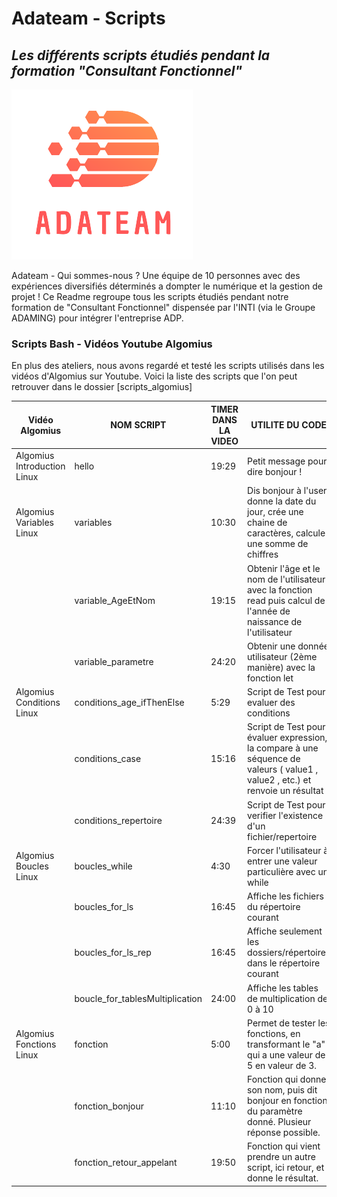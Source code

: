 # Adateam - Scripts 
## _Les différents scripts étudiés pendant la formation "Consultant Fonctionnel"_

[![N|Solid](https://github.com/AdaTeamPrj/scripts-formation/blob/main/image_readme/AdaTeam_Logo.png?raw=true)](https://sites.google.com/view/adp-class/accueil)

Adateam - Qui sommes-nous ? 
Une équipe de 10 personnes avec des expériences diversifiés déterminés a dompter le numérique et la gestion de projet ! 
Ce Readme regroupe tous les scripts étudiés pendant notre formation de "Consultant Fonctionnel" dispensée par l'INTI (via le Groupe ADAMING) pour intégrer l'entreprise ADP. 


### Scripts Bash - Vidéos Youtube Algomius
En plus des ateliers, nous avons regardé et testé les scripts utilisés dans les vidéos d'Algomius sur Youtube.
Voici la liste des scripts que l'on peut retrouver dans le dossier [scripts_algomius]

| Vidéo Algomius| NOM SCRIPT | TIMER DANS LA VIDEO | UTILITE DU CODE |
| ------ | ------ | ------ | ------ |
| Algomius Introduction Linux | hello | 19:29 | Petit message pour dire bonjour ! |
| Algomius Variables Linux | variables | 10:30 | Dis bonjour à l'user, donne la date du jour, crée une chaine de caractères, calcule une somme de chiffres  |
|  | variable_AgeEtNom | 19:15 | Obtenir l'âge et le nom de l'utilisateur avec la fonction read puis calcul de l'année de naissance de l'utilisateur|
|  | variable_parametre | 24:20 | Obtenir une donnée utilisateur (2ème manière) avec la fonction let| 
| Algomius Conditions Linux | conditions_age_ifThenElse |5:29 | Script de Test pour evaluer des conditions |
|  | conditions_case | 15:16 |  Script de Test pour évaluer expression, la compare à une séquence de valeurs ( value1 , value2 , etc.) et renvoie un résultat|
|  | conditions_repertoire | 24:39 | Script de Test pour verifier l'existence d'un fichier/repertoire |
| Algomius Boucles Linux | boucles_while | 4:30 | Forcer l'utilisateur à entrer une valeur particulière avec un while |
|  | boucles_for_ls | 16:45 | Affiche les fichiers du répertoire courant |
|  | boucles_for_ls_rep | 16:45 | Affiche seulement les dossiers/répertoires dans le répertoire courant |
|  | boucle_for_tablesMultiplication | 24:00 | Affiche les tables de multiplication de 0 à 10 |
| Algomius Fonctions Linux | fonction | 5:00 | Permet de tester les fonctions, en transformant le "a" qui a une valeur de 5 en valeur de 3.|
|  | fonction_bonjour | 11:10 | Fonction qui donne son nom, puis dit bonjour en fonction du paramètre donné. Plusieur réponse possible. |
|  | fonction_retour_appelant | 19:50 | Fonction qui vient prendre un autre script, ici retour, et donne le résultat.  |

